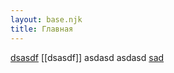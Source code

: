 ```yaml
---
layout: base.njk
title: Главная
---
```

[dsasdf](/dsasdf/)
[[dsasdf]]
asdasd
asdasd
[sad](google.com)

